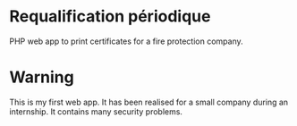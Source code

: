 Requalification périodique
==========================

PHP web app to print certificates for a fire protection company.

Warning
==========================
This is my first web app. It has been realised for a small company during an internship.
It contains many security problems.
